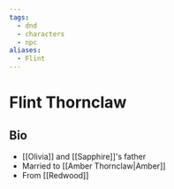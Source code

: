 ```yaml
---
tags:
  - dnd
  - characters
  - npc
aliases:
  - Flint
---
```

# Flint Thornclaw
## Bio
- [[Olivia]] and [[Sapphire]]'s father
- Married to [[Amber Thornclaw|Amber]]
- From [[Redwood]]
